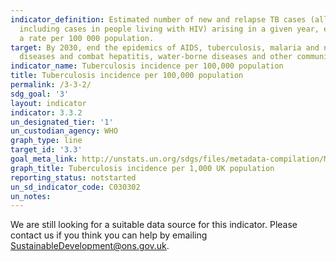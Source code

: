 ```yaml
---
indicator_definition: Estimated number of new and relapse TB cases (all forms of TB,
  including cases in people living with HIV) arising in a given year, expressed as
  a rate per 100 000 population.
target: By 2030, end the epidemics of AIDS, tuberculosis, malaria and neglected tropical
  diseases and combat hepatitis, water-borne diseases and other communicable diseases
indicator_name: Tuberculosis incidence per 100,000 population
title: Tuberculosis incidence per 100,000 population
permalink: /3-3-2/
sdg_goal: '3'
layout: indicator
indicator: 3.3.2
un_designated_tier: '1'
un_custodian_agency: WHO
graph_type: line
target_id: '3.3'
goal_meta_link: http://unstats.un.org/sdgs/files/metadata-compilation/Metadata-Goal-3.pdf
graph_title: Tuberculosis incidence per 1,000 UK population
reporting_status: notstarted
un_sd_indicator_code: C030302
un_notes:
---
```


We are still looking for a suitable data source for this indicator. Please contact us if you think you can help by emailing <a href="mailto:SustainableDevelopment@ons.gov.uk">SustainableDevelopment@ons.gov.uk</a>.


